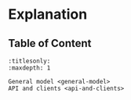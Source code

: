 # Explanation

## Table of Content

```{toctree}
:titlesonly:
:maxdepth: 1

General model <general-model>
API and clients <api-and-clients>
```
